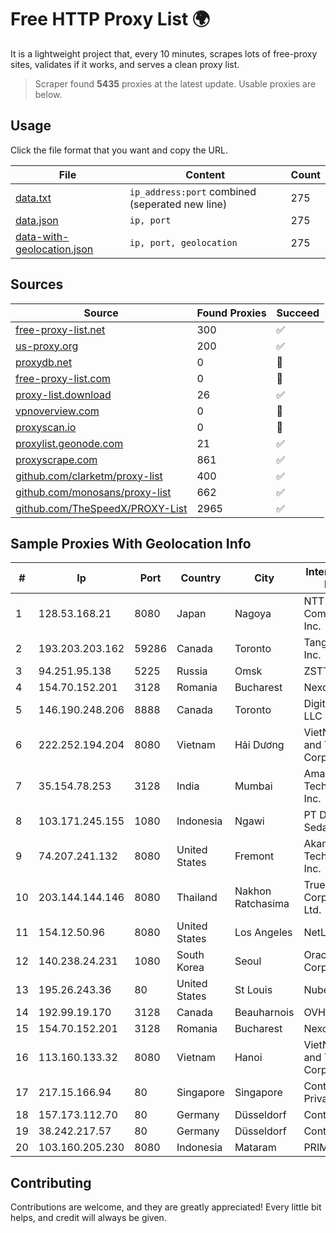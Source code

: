 
# Free HTTP Proxy List 🌍

It is a lightweight project that, every 10 minutes, scrapes lots of free-proxy sites, validates if it works, and serves a clean proxy list.


> Scraper found **5435** proxies at the latest update. Usable proxies are below.

## Usage

Click the file format that you want and copy the URL.


|File|Content|Count|
|----|-------|-----|
|[data.txt](https://raw.githubusercontent.com/themiralay/Proxy-List-World/master/data.txt)|`ip_address:port` combined (seperated new line)|275|
|[data.json](https://raw.githubusercontent.com/themiralay/Proxy-List-World/master/data.json)|`ip, port`|275|
|[data-with-geolocation.json](https://raw.githubusercontent.com/themiralay/Proxy-List-World/master/data-with-geolocation.json)|`ip, port, geolocation`|275|

## Sources

|Source|Found Proxies|Succeed|
|------|-------------|-------|
|[free-proxy-list.net](https://free-proxy-list.net)|300|✅|
|[us-proxy.org](https://www.us-proxy.org)|200|✅|
|[proxydb.net](http://proxydb.net)|0|🚫|
|[free-proxy-list.com](https://free-proxy-list.com/?page=&port=&type%5B%5D=http&type%5B%5D=https&up_time=0&search=Search)|0|🚫|
|[proxy-list.download](https://www.proxy-list.download/HTTP)|26|✅|
|[vpnoverview.com](https://vpnoverview.com/privacy/anonymous-browsing/free-proxy-servers)|0|🚫|
|[proxyscan.io](https://www.proxyscan.io)|0|🚫|
|[proxylist.geonode.com](https://proxylist.geonode.com/api/proxy-list?limit=300&page=1&sort_by=lastChecked&sort_type=desc&protocols=http,https)|21|✅|
|[proxyscrape.com](https://api.proxyscrape.com/v2/?request=displayproxies&protocol=http&timeout=10000&country=all&ssl=all&anonymity=all)|861|✅|
|[github.com/clarketm/proxy-list](https://raw.githubusercontent.com/clarketm/proxy-list/master/proxy-list-raw.txt)|400|✅|
|[github.com/monosans/proxy-list](https://raw.githubusercontent.com/monosans/proxy-list/main/proxies/http.txt)|662|✅|
|[github.com/TheSpeedX/PROXY-List](https://raw.githubusercontent.com/TheSpeedX/PROXY-List/master/http.txt)|2965|✅|


## Sample Proxies With Geolocation Info

|#|Ip|Port|Country|City|Internet Service Provider|
|-|--|----|-------|----|-------------------------|
|1|128.53.168.21|8080|Japan|Nagoya|NTT PC Communications, Inc.|
|2|193.203.203.162|59286|Canada|Toronto|Tangram Canada Inc.|
|3|94.251.95.138|5225|Russia|Omsk|ZSTTK|
|4|154.70.152.201|3128|Romania|Bucharest|NexonHost Srl|
|5|146.190.248.206|8888|Canada|Toronto|DigitalOcean, LLC|
|6|222.252.194.204|8080|Vietnam|Hải Dương|VietNam Post and Telecom Corporation|
|7|35.154.78.253|3128|India|Mumbai|Amazon Technologies Inc.|
|8|103.171.245.155|1080|Indonesia|Ngawi|PT Data Arta Sedaya|
|9|74.207.241.132|8080|United States|Fremont|Akamai Technologies, Inc.|
|10|203.144.144.146|8080|Thailand|Nakhon Ratchasima|True Internet Corporation CO. Ltd.|
|11|154.12.50.96|8080|United States|Los Angeles|NetLab Global|
|12|140.238.24.231|1080|South Korea|Seoul|Oracle Corporation|
|13|195.26.243.36|80|United States|St Louis|Nubes, LLC|
|14|192.99.19.170|3128|Canada|Beauharnois|OVH SAS|
|15|154.70.152.201|3128|Romania|Bucharest|NexonHost Srl|
|16|113.160.133.32|8080|Vietnam|Hanoi|VietNam Post and Telecom Corporation|
|17|217.15.166.94|80|Singapore|Singapore|Contabo Asia Private Limited|
|18|157.173.112.70|80|Germany|Düsseldorf|Contabo GmbH|
|19|38.242.217.57|80|Germany|Düsseldorf|Contabo GmbH|
|20|103.160.205.230|8080|Indonesia|Mataram|PRIME|



## Contributing

Contributions are welcome, and they are greatly appreciated! Every
little bit helps, and credit will always be given.

